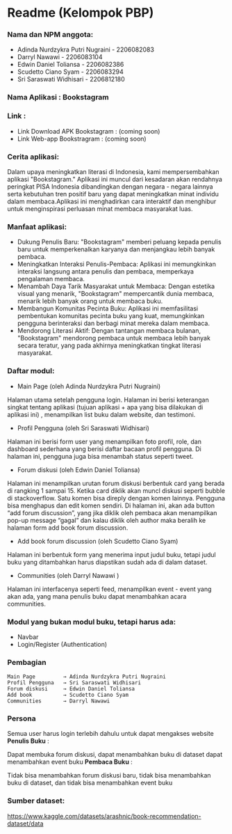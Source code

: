 # Readme (Kelompok PBP)

### Nama dan NPM anggota:
- Adinda Nurdzykra Putri Nugraini - 2206082083 
- Darryl Nawawi - 2206083104
- Edwin Daniel Toliansa - 2206082386
- Scudetto Ciano Syam - 2206083294
- Sri Saraswati Widhisari - 2206812180 

### Nama Aplikasi : Bookstagram

### Link :
- Link Download APK Bookstagram : (coming soon)
- Link Web-app Bookstragram : (coming soon)


### Cerita aplikasi:
Dalam upaya meningkatkan literasi di Indonesia, kami mempersembahkan aplikasi "Bookstagram." Aplikasi ini muncul dari kesadaran akan rendahnya peringkat PISA Indonesia dibandingkan dengan negara - negara lainnya serta kebutuhan tren positif baru yang dapat meningkatkan minat individu dalam membaca.Aplikasi ini menghadirkan cara interaktif dan menghibur untuk menginspirasi perluasan minat membaca masyarakat luas.

### Manfaat aplikasi:
- Dukung Penulis Baru: "Bookstagram" memberi peluang kepada penulis baru untuk memperkenalkan karyanya dan menjangkau lebih banyak pembaca.
- Meningkatkan Interaksi Penulis-Pembaca: Aplikasi ini memungkinkan interaksi langsung antara penulis dan pembaca, memperkaya pengalaman membaca.
- Menambah Daya Tarik Masyarakat untuk Membaca: Dengan estetika visual yang menarik, "Bookstagram" mempercantik dunia membaca, menarik lebih banyak orang untuk membaca buku.
- Membangun Komunitas Pecinta Buku: Aplikasi ini memfasilitasi pembentukan komunitas pecinta buku yang kuat, memungkinkan pengguna berinteraksi dan berbagi minat mereka dalam membaca.
- Mendorong Literasi Aktif: Dengan tantangan membaca bulanan, "Bookstagram" mendorong pembaca untuk membaca lebih banyak secara teratur, yang pada akhirnya meningkatkan tingkat literasi masyarakat.


### Daftar modul: 
- Main Page (oleh Adinda Nurdzykra Putri Nugraini)   

Halaman utama setelah pengguna login. Halaman ini berisi keterangan singkat tentang aplikasi (tujuan aplikasi + apa yang bisa dilakukan di aplikasi ini) , menampilkan list buku dalam website, dan testimoni.
- Profil Pengguna (oleh Sri Saraswati Widhisari)  

Halaman ini berisi form user yang menampilkan foto profil, role, dan dashboard sederhana yang berisi daftar bacaan profil pengguna. Di halaman ini, pengguna juga bisa menambah status seperti tweet. 
- Forum diskusi (oleh Edwin Daniel Toliansa)  

Halaman ini menampilkan urutan forum diskusi berbentuk card yang berada di rangking 1 sampai 15. Ketika card diklik akan muncl diskusi seperti bubble di stackoverflow. Satu komen bisa direply dengan komen lainnya. Pengguna bisa menghapus dan edit komen sendiri.  Di halaman ini, akan ada button “add forum discussion”, yang jika diklik oleh pembaca akan menampilkan pop-up message “gagal” dan kalau diklik oleh author maka beralih ke halaman form add book forum discussion. 
- Add book forum discussion (oleh Scudetto Ciano Syam) 

Halaman ini berbentuk form yang menerima input judul buku, tetapi judul buku yang ditambahkan harus diapstikan sudah ada di dalam dataset.
- Communities (oleh Darryl Nawawi )   

 Halaman ini interfacenya seperti feed, menampilkan event - event yang akan ada, yang mana penulis buku dapat menambahkan acara communities.


### Modul yang bukan modul buku, tetapi harus ada:
- Navbar 
- Login/Register (Authentication)


### Pembagian

```
Main Page         → Adinda Nurdzykra Putri Nugraini
Profil Pengguna   → Sri Saraswati Widhisari
Forum diskusi     → Edwin Daniel Toliansa
Add book          → Scudetto Ciano Syam
Communities       → Darryl Nawawi
```

### Persona

Semua user harus login terlebih dahulu untuk dapat mengakses website
**Penulis Buku** : 

Dapat membuka forum diskusi, dapat menambahkan buku di dataset dapat menambahkan event buku
**Pembaca Buku** : 

Tidak bisa menambahkan forum diskusi baru,  tidak bisa menambahkan buku di dataset, dan tidak bisa menambahkan event buku


### Sumber dataset:
https://www.kaggle.com/datasets/arashnic/book-recommendation-dataset/data
